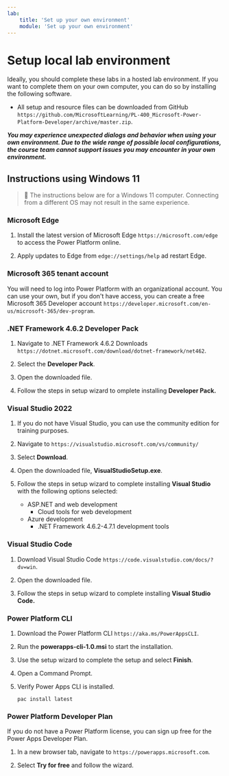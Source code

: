 ```yaml
---
lab:
    title: 'Set up your own environment'
    module: 'Set up your own environment'
---
```


# Setup local lab environment

Ideally, you should complete these labs in a hosted lab environment. If you want to complete them on your own computer, you can do so by installing the following software.

- All setup and resource files can be downloaded from GitHub `https://github.com/MicrosoftLearning/PL-400_Microsoft-Power-Platform-Developer/archive/master.zip`.

***You may experience unexpected dialogs and behavior when using your own environment. Due to the wide range of possible local configurations, the course team cannot support issues you may encounter in your own environment.***

## Instructions using Windows 11

> &#128221; The instructions below are for a Windows 11 computer. Connecting from a different OS may not result in the same experience.

### Microsoft Edge

1. Install the latest version of Microsoft Edge `https://microsoft.com/edge` to access the Power Platform online.

1. Apply updates to Edge from `edge://settings/help` ad restart Edge.

### Microsoft 365 tenant account

You will need to log into Power Platform with an organizational account. You can use your own, but if you don't have access, you can create a free Microsoft 365 Developer account `https://developer.microsoft.com/en-us/microsoft-365/dev-program`.

### .NET Framework 4.6.2 Developer Pack

1. Navigate to .NET Framework 4.6.2 Downloads `https://dotnet.microsoft.com/download/dotnet-framework/net462`.

1. Select the **Developer Pack**.

1. Open the downloaded file.

1. Follow the steps in setup wizard to omplete installing **Developer Pack.**

### Visual Studio 2022

1. If you do not have Visual Studio, you can use the community edition for training purposes.

1. Navigate to `https://visualstudio.microsoft.com/vs/community/`

1. Select **Download**.

1. Open the downloaded file, **VisualStudioSetup.exe**.

1. Follow the steps in setup wizard to complete installing **Visual Studio** with the following options selected:

   - ASP.NET and web development
       - Cloud tools for web development
   - Azure development
       - .NET Framework 4.6.2-4.7.1 development tools

### Visual Studio Code

1. Download Visual Studio Code `https://code.visualstudio.com/docs/?dv=win`.

1. Open the downloaded file.

1. Follow the steps in setup wizard to complete installing **Visual Studio Code.**

### Power Platform CLI

1. Download the Power Platform CLI `https://aka.ms/PowerAppsCLI`.

1. Run the **powerapps-cli-1.0.msi** to start the installation.

1. Use the setup wizard to complete the setup and select **Finish**.

1. Open a Command Prompt.

1. Verify Power Apps CLI is installed.

   ```dos
   pac install latest
   ```

### Power Platform Developer Plan

If you do not have a Power Platform license, you can sign up free for the Power Apps Developer Plan.

1. In a new browser tab, navigate to `https://powerapps.microsoft.com`.

1. Select **Try for free** and follow the wizard.

